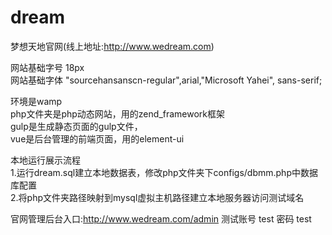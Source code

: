 # dream
梦想天地官网(线上地址:http://www.wedream.com)  

网站基础字号 18px  
网站基础字体 "sourcehansanscn-regular",arial,"Microsoft Yahei", sans-serif;  

环境是wamp  
php文件夹是php动态网站，用的zend_framework框架  
gulp是生成静态页面的gulp文件，  
vue是后台管理的前端页面，用的element-ui  

本地运行展示流程  
1.运行dream.sql建立本地数据表，修改php文件夹下configs/dbmm.php中数据库配置  
2.将php文件夹路径映射到mysql虚拟主机路径建立本地服务器访问测试域名  

官网管理后台入口:http://www.wedream.com/admin
测试账号 test 密码 test
